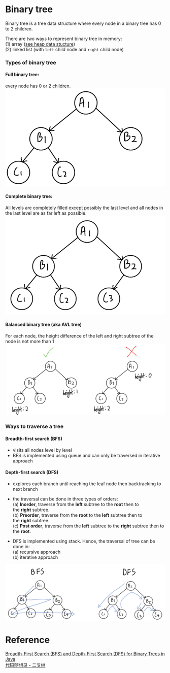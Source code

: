 # Binary tree
Binary tree is a tree data structure where every node in a binary tree has 0 to 2 children.

There are two ways to represent binary tree in memory:\
(1) array ([see heap data stucture](./DS_Heap.md))\
(2) linked list (with `left` child node and `right` child node)

### Types of binary tree
#### Full binary tree: 
every node has 0 or 2 children.
![](./images/20230216112945.png)  
#### Complete binary tree: 
All levels are completely filled except possibly the last level and all nodes in the last level are as far left as possible. 
![](./images/20230216112849.png)  
#### Balanced binary tree (aka AVL tree)
For each node, the height difference of the left and right subtree of the node is not more than 1
![](./images/20230216113418.png)  

### Ways to traverse a tree
####  Breadth-first search (BFS)
- visits all nodes level by level
- BFS is implemented using queue and can only be traversed in iterative approach

#### Depth-first search (DFS)
- explores each branch until reaching the leaf node then backtracking to next branch
- the traversal can be done in three types of orders:\
(a) **Inorder**, traverse from the **left** subtree to the **root** then to the **right** subtree.\
(b) **Preorder**, traverse from the **root** to the **left** subtree then to the **right** subtree.\
(c) **Post order**, traverse from the **left** subtree to the **right** subtree then to the **root**.

- DFS is implemented using stack. Hence, the traversal of tree can be done in:\
(a) recursive approach \
(b) iterative approach

![](./images/20230216120011.png)  


# Reference
[Breadth-First Search (BFS) and Depth-First Search (DFS) for Binary Trees in Java](https://www.digitalocean.com/community/tutorials/breadth-first-search-depth-first-search-bfs-dfs#what-is-depth-first-search-dfs)\
[代码随想录 - 二叉树](https://programmercarl.com/%E4%BA%8C%E5%8F%89%E6%A0%91%E7%90%86%E8%AE%BA%E5%9F%BA%E7%A1%80.html#%E4%BA%8C%E5%8F%89%E6%A0%91%E7%9A%84%E7%A7%8D%E7%B1%BB)